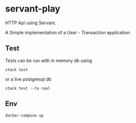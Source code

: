 # servant-play
HTTP Api using Servant.

A Simple implementation of a User - Transaction application.

## Test
Tests can be run with in memory db using
```
stack test
```
or a live postgresql db 

```
stack test --ta real
```

## Env
```
docker-compose up
```
